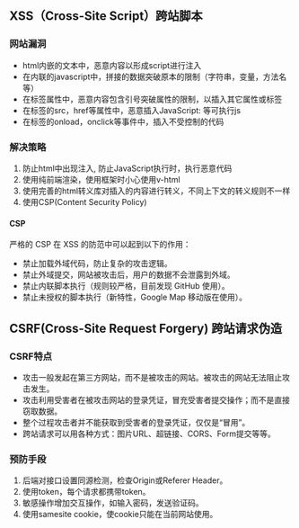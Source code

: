 ## XSS（Cross-Site Script）跨站脚本

### 网站漏洞

* html内嵌的文本中，恶意内容以形成script进行注入
* 在内联的javascript中，拼接的数据突破原本的限制（字符串，变量，方法名等）
* 在标签属性中，恶意内容包含引号突破属性的限制，以插入其它属性或标签
* 在标签的src，href等属性中，恶意插入JavaScript: 等可执行js
* 在标签的onload，onclick等事件中，插入不受控制的代码

### 解决策略

1. 防止html中出现注入, 防止JavaScript执行时，执行恶意代码
2. 使用纯前端渲染，使用框架时小心使用v-html
3. 使用完善的html转义库对插入的内容进行转义，不同上下文的转义规则不一样
4. 使用CSP(Content Security Policy)

#### CSP
严格的 CSP 在 XSS 的防范中可以起到以下的作用：
* 禁止加载外域代码，防止复杂的攻击逻辑。
* 禁止外域提交，网站被攻击后，用户的数据不会泄露到外域。
* 禁止内联脚本执行（规则较严格，目前发现 GitHub 使用）。
* 禁止未授权的脚本执行（新特性，Google Map 移动版在使用）。


## CSRF(Cross-Site Request Forgery) 跨站请求伪造

### CSRF特点

* 攻击一般发起在第三方网站，而不是被攻击的网站。被攻击的网站无法阻止攻击发生。
*  攻击利用受害者在被攻击网站的登录凭证，冒充受害者提交操作；而不是直接窃取数据。
* 整个过程攻击者并不能获取到受害者的登录凭证，仅仅是“冒用”。
* 跨站请求可以用各种方式：图片URL、超链接、CORS、Form提交等等。

### 预防手段

1. 后端对接口设置同源检测，检查Origin或Referer Header。
2. 使用token，每个请求都携带token。
3. 敏感操作增加交互操作，如输入密码，发送验证码。
4. 使用samesite cookie，使cookie只能在当前网站使用。


